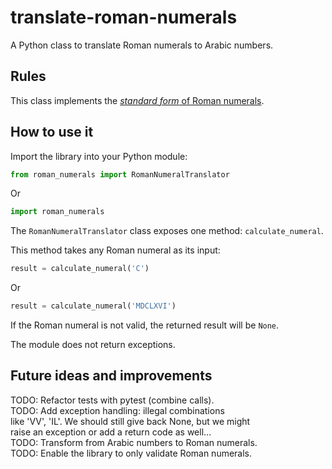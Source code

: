 # translate-roman-numerals

A Python class to translate Roman numerals to Arabic numbers.

## Rules

This class implements the [_standard form_ of Roman numerals](https://en.wikipedia.org/wiki/Roman_numerals#Standard_form).

## How to use it

Import the library into your Python module:

```python
from roman_numerals import RomanNumeralTranslator
```

Or

```python
import roman_numerals
```

The `RomanNumeralTranslator` class exposes one method: `calculate_numeral`.

This method takes any Roman numeral as its input:

```python
result = calculate_numeral('C')
```

Or

```python
result = calculate_numeral('MDCLXVI')
```

If the Roman numeral is not valid, the returned result will be `None`.

The module does not return exceptions.

## Future ideas and improvements

TODO: Refactor tests with pytest (combine calls).  
TODO: Add exception handling: illegal combinations  
      like 'VV', 'IL'. We should still give back None, but we might  
      raise an exception or add a return code as well...  
TODO: Transform from Arabic numbers to Roman numerals.  
TODO: Enable the library to only validate Roman numerals.  
